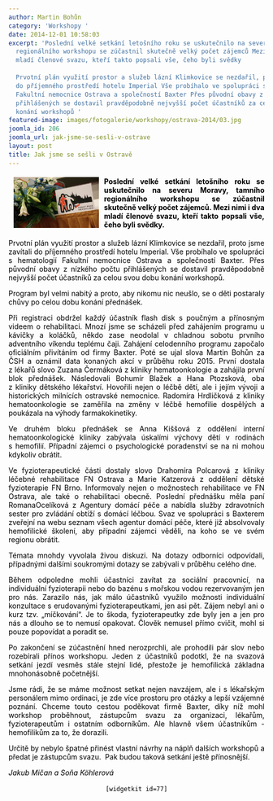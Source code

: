 ```yaml
---
author: Martin Bohůn
category: 'Workshopy '
date: 2014-12-01 10:58:03
excerpt: 'Poslední velké setkání letošního roku se uskutečnilo na severu Moravy, tamního
  regionálního workshopu se zúčastnil skutečně velký počet zájemců Mezi nimi i dva
  mladí členové svazu, kteří takto popsali vše, čeho byli svědky

  Prvotní plán využití prostor a služeb lázní Klimkovice se nezdařil, proto jsme zavítali
  do příjemného prostředí hotelu Imperial Vše probíhalo ve spolupráci s hematologií
  Fakultní nemocnice Ostrava a společností Baxter Přes původní obavy z nízkého počtu
  přihlášených se dostavil pravděpodobně nejvyšší počet účastníků za celou svou dobu
  konání workshopů '
featured-image: images/fotogalerie/workshopy/ostrava-2014/03.jpg
joomla_id: 206
joomla_url: jak-jsme-se-sesli-v-ostrave
layout: post
title: Jak jsme se sešli v Ostravě
---
```


<h4 class="Standard" style="text-align: justify;"><span style="color: #000000;"><img src="images/fotogalerie/workshopy/ostrava-2014/03.jpg" border="0" width="168" height="100" style="margin-left: 10px; margin-right: 10px; float: left;" />Poslední velké setkání letošního roku se uskutečnilo na severu Moravy, tamního regionálního workshopu se zúčastnil skutečně velký počet zájemců. Mezi nimi i dva mladí členové svazu, kteří takto popsali vše, čeho byli svědky.</span></h4>
<p class="Standard" style="text-align: justify;"><span style="color: #000000;">Prvotní plán využití prostor a služeb lázní Klimkovice se nezdařil, proto jsme zavítali do příjemného prostředí hotelu Imperial. Vše probíhalo ve spolupráci s hematologií Fakultní nemocnice Ostrava a společností Baxter. Přes původní obavy z nízkého počtu přihlášených se dostavil pravděpodobně nejvyšší počet účastníků za celou svou dobu konání workshopů. <br /></span></p>

<p class="Standard" style="text-align: justify;"><span style="color: #000000;"><span style="color: #000000;">Program byl velmi nabitý a proto, aby nikomu nic neušlo, se o děti postaraly chůvy po celou dobu konání přednášek.</span></span></p>
<p class="Standard" style="text-align: justify;"><span style="color: #000000;">Při registraci obdržel každý účastník flash disk s poučným a přínosným videem o rehabilitaci. Mnozí jsme se scházeli před zahájením programu u kávičky a koláčků, někdo zase neodolal v chladnou sobotu prvního adventního víkendu teplému čaji. Zahájení celodenního programu započalo oficiálním přivítáním od firmy Baxter. Poté se ujal slova Martin Bohůn za ČSH a oznámil data konaných akcí v průběhu roku 2015. První dostala z lékařů slovo Zuzana Čermáková z kliniky hematoonkologie a zahájila první blok přednášek. Následovali Bohumír Blažek a Hana Ptozsková, oba z kliniky dětského lékařství. Hovořili nejen o léčbě dětí, ale i jejím vývoji a historických milnících ostravské nemocnice. Radomíra Hrdličková z kliniky hematoonkologie se zaměřila na změny v léčbě hemofilie dospělých a poukázala na výhody farmakokinetiky.</span></p>
<p class="Standard" style="text-align: justify;"><span style="color: #000000;">Ve druhém bloku přednášek se Anna Kiššová z oddělení interní hematoonkologické kliniky zabývala úskalími výchovy dětí v rodinách s hemofilií. Případní zájemci o psychologické poradenství se na ni mohou kdykoliv obrátit.</span></p>
<p class="Standard" style="text-align: justify;"><span style="color: #000000;">Ve fyzioterapeutické části dostaly slovo Drahomíra Polcarová z kliniky léčebné rehabilitace FN Ostrava a Marie Katzerová z oddělení dětské fyzioterapie FN Brno. Informovaly nejen o možnostech rehabilitace ve FN Ostrava, ale také o rehabilitaci obecně. Poslední přednášku měla paní RomanaOcelíková z Agentury domácí péče a nabídla služby zdravotních sester pro zvládání obtíží s domácí léčbou. Svaz ve spolupráci s Baxterem zveřejní na webu seznam všech agentur domácí péče, které již absolvovaly hemofilické školení, aby případní zájemci věděli, na koho se ve svém regionu obrátit. </span></p>
<p class="Standard" style="text-align: justify;"><span style="color: #000000;">Témata mnohdy vyvolala živou diskuzi. Na dotazy odborníci odpovídali, případnými dalšími soukromými dotazy se zabývali v průběhu celého dne.</span></p>
<p class="Standard" style="text-align: justify;"><span style="color: #000000;">Během odpoledne mohli účastníci zavítat za sociální pracovnicí, na individuální fyzioterapii nebo do bazénu s mořskou vodou rezervovaným jen pro nás. Zarazilo nás, jak málo účastníků využilo možnosti individuální konzultace s erudovanými fyzioterapeutkami, jen asi pět. Zájem nebyl ani o kurz tzv. „míčkování“. Je to škoda, fyzioterapeutky zde byly jen a jen pro nás a dlouho se to nemusí opakovat. Člověk nemusel přímo cvičit, mohl si pouze popovídat a poradit se.</span></p>
<p class="Standard" style="text-align: justify;"><span style="color: #000000;">Po zakončení se zúčastnění hned nerozprchli, ale prohodili pár slov nebo rozebírali přínos workshopu. Jeden z účastníků podotkl, že na svazová setkání jezdí vesměs stále stejní lidé, přestože je hemofilická základna mnohonásobně početnější.</span></p>
<p class="Standard" style="text-align: justify;"><span style="color: #000000;">Jsme rádi, že se máme možnost setkat nejen navzájem, ale i s lékařským personálem mimo ordinaci, je zde více prostoru pro otázky a lepší vzájemné poznání. Chceme touto cestou poděkovat firmě Baxter, díky níž mohl workshop proběhnout, zástupcům svazu za organizaci, lékařům, fyzioterapeutům i ostatním odborníkům. Ale hlavně všem účastníkům - hemofilikům za to, že dorazili.</span></p>
<p class="Standard" style="text-align: justify;"><span style="color: #000000;">Určitě by nebylo špatné přinést vlastní návrhy na náplň dalších workshopů a předat je zástupcům svazu.  Pak budou taková setkání ještě přínosnější.</span></p>
<p class="Standard" style="text-align: justify;"><em><span style="color: #000000;">Jakub Mičan a Soňa Köhlerová</span></em></p>
<p class="Standard" style="text-align: center;"><span style="color: #000000;"><code>[widgetkit id=77]</code></span></p>